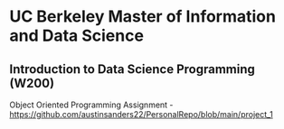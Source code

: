 # UC Berkeley Master of Information and Data Science

## Introduction to Data Science Programming (W200)
Object Oriented Programming Assignment - https://github.com/austinsanders22/PersonalRepo/blob/main/project_1
